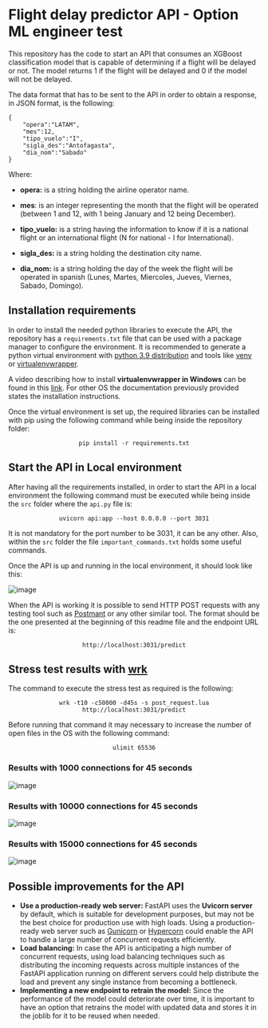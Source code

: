 # Flight delay predictor API - Option ML engineer test

This repository has the code to start an API that consumes an XGBoost classification model that is capable of determining if a flight will be delayed or not. The model returns 1 if the flight will be delayed and 0 if the model will not be delayed.

The data format that has to be sent to the API in order to obtain a response, in JSON format, is the following:
```
{
    "opera":"LATAM",
    "mes":12,
    "tipo_vuelo":"I",
    "sigla_des":"Antofagasta",
    "dia_nom":"Sabado"
}
```
Where:
- **opera:** is a string holding the airline operator name.

- **mes**: is an integer representing the month that the flight will be operated (between 1 and 12, with 1 being January and 12 being December).

- **tipo_vuelo:** is a string having the information to know if it is a national flight or an international flight (N for national - I for International).

- **sigla_des:** is a string holding the destination city name.

- **dia_nom:** is a string holding the day of the week the flight will be operated in spanish (Lunes, Martes, Miercoles, Jueves, Viernes, Sabado, Domingo).

## Installation requirements

In order to install the needed python libraries to execute the API, the repository has a `requirements.txt` file that can be used with a package manager to configure the environment. It is recommended to generate a python virtual environment with [python 3.9 distribution](https://www.python.org/downloads/release/python-390/) and tools like [venv](https://docs.python.org/3/library/venv.html) or [virtualenvwrapper](https://virtualenvwrapper.readthedocs.io/en/latest/).

A video describing how to install **virtualenvwrapper in Windows** can be found in this [link](https://www.youtube.com/watch?v=e6xHdRegBNs). For other OS the documentation previously provided states the installation instructions.

Once the virtual environment is set up, the required libraries can be installed with pip using the following command while being inside the repository folder:


<div align="center">
  
  `pip install -r requirements.txt`

</div>

## Start the API in Local environment

After having all the requirements installed, in order to start the API in a local environment the following command must be executed while being inside the `src` folder where the `api.py` file is:

<div align="center">

`uvicorn api:app --host 0.0.0.0 --port 3031`

</div>

It is not mandatory for the port number to be 3031, it can be any other. Also, within the `src` folder the file `important_commands.txt` holds some useful commands.

Once the API is up and running in the local environment, it should look like this:

![image](https://user-images.githubusercontent.com/4323981/233800568-d4e57f72-13fd-421a-9b46-65a6378c86b9.png)

When the API is working it is possible to send HTTP POST requests with any testing tool such as [Postmant](https://www.postman.com) or any other similar tool. The format should be the one presented at the beginning of this readme file and the endpoint URL is:

<div align="center">

`http://localhost:3031/predict`

</div>

## Stress test results with [wrk](https://github.com/wg/wrk)

The command to execute the stress test as required is the following:
<div align="center">

`wrk -t10 -c50000 -d45s -s post_request.lua http://localhost:3031/predict`

</div>

Before running that command it may necessary to increase the number of open files in the OS with the following command:
<div align="center">

`ulimit 65536`

</div>

### Results with 1000 connections for 45 seconds
![image](https://user-images.githubusercontent.com/4323981/233805975-c3a69e0b-f349-41d4-9768-57887e2e2111.png)

### Results with 10000 connections for 45 seconds
![image](https://user-images.githubusercontent.com/4323981/233806007-e2348bc5-2aa9-4a61-9317-5288b22934e1.png)

### Results with 15000 connections for 45 seconds
![image](https://user-images.githubusercontent.com/4323981/233806242-3350f032-d3ee-4ae7-95b7-8c2bad8876be.png)




## Possible improvements for the API

- **Use a production-ready web server:** FastAPI uses the **Uvicorn server** by default, which is suitable for development purposes, but may not be the best choice for production use with high loads. Using a production-ready web server such as [Gunicorn](https://gunicorn.org) or [Hypercorn](https://pgjones.gitlab.io/hypercorn/) could enable the API to handle a large number of concurrent requests efficiently.
- **Load balancing:** In case the API is anticipating a high number of concurrent requests, using load balancing techniques such as distributing the incoming requests across multiple instances of the FastAPI application running on different servers could help distribute the load and prevent any single instance from becoming a bottleneck.
- **Implementing a new endpoint to retrain the model:** Since the performance of the model could deteriorate over time, it is important to have an option that retrains the model with updated data and stores it in the joblib for it to be reused when needed.


